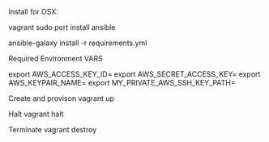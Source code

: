 

Install for OSX:

vagrant
sudo port install ansible

ansible-galaxy install -r requirements.yml

Required Environment VARS

export AWS_ACCESS_KEY_ID=
export AWS_SECRET_ACCESS_KEY=
export AWS_KEYPAIR_NAME=
export MY_PRIVATE_AWS_SSH_KEY_PATH=


Create and provison
vagrant up

Halt
vagrant halt

Terminate
vagrant destroy